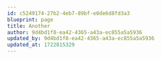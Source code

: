 ```yaml
---
id: c5249174-27b2-4eb7-89bf-e0de6d8fd3a3
blueprint: page
title: Another
author: 9d4bd1f8-ea42-4365-a43a-ec855a5a5936
updated_by: 9d4bd1f8-ea42-4365-a43a-ec855a5a5936
updated_at: 1722815329
---
```

